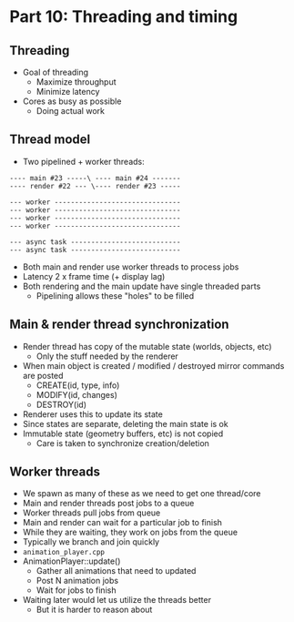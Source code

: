 # Part 10: Threading and timing


## Threading

* Goal of threading
  * Maximize throughput
  * Minimize latency
* Cores as busy as possible
  * Doing actual work


## Thread model

* Two pipelined + worker threads:

```
---- main #23 -----\ ---- main #24 -------
---- render #22 --- \---- render #23 -----

--- worker -------------------------------
--- worker -------------------------------
--- worker -------------------------------
--- worker -------------------------------

--- async task ---------------------------
--- async task ---------------------------
```

* Both main and render use worker threads to process jobs
* Latency 2 x frame time (+ display lag)
* Both rendering and the main update have single threaded parts
  * Pipelining allows these "holes" to be filled


## Main & render thread synchronization

* Render thread has copy of the mutable state (worlds, objects, etc)
  * Only the stuff needed by the renderer
* When main object is created / modified / destroyed mirror commands are posted
  * CREATE(id, type, info)
  * MODIFY(id, changes)
  * DESTROY(id)
* Renderer uses this to update its state
* Since states are separate, deleting the main state is ok
* Immutable state (geometry buffers, etc) is not copied
  * Care is taken to synchronize creation/deletion


## Worker threads

* We spawn as many of these as we need to get one thread/core
* Main and render threads post jobs to a queue
* Worker threads pull jobs from queue
* Main and render can wait for a particular job to finish
* While they are waiting, they work on jobs from the queue
* Typically we branch and join quickly
* `animation_player.cpp`
* AnimationPlayer::update()
  * Gather all animations that need to updated
  * Post N animation jobs
  * Wait for jobs to finish
* Waiting later would let us utilize the threads better
  * But it is harder to reason about

